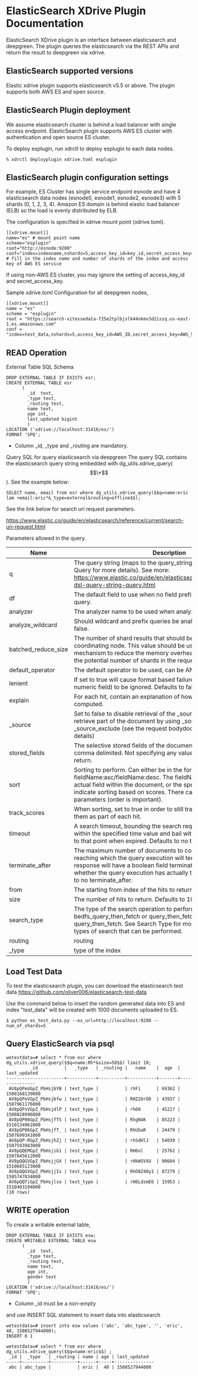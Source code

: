 ElasticSearch XDrive Plugin Documentation
=========================================

ElasticSearch XDrive plugin is an interface between elasticsearch and deepgreen.  The plugin queries the elasticsearch via the REST APIs and return the result to deepgreen via xdrive.

ElasticSearch supported versions
--------------------------------
Elastic xdrive plugin supports elasticsearch v5.5 or above.  The plugin supports both AWS ES and open source.  

ElasticSearch Plugin deployment 
-------------------------------
We assume elasticsearch cluster is behind a load balancer with single access endpoint.  ElasticSearch plugin supports AWS ES cluster with authentication and open source ES cluster.

To deploy esplugin, run xdrctl to deploy esplugin to each data nodes.

	% xdrctl deployplugin xdrive.toml esplugin

ElasticSearch plugin configuration settings
-------------------------------------------
For example, ES Cluster has single service endpoint esnode and have 4 elasticsearch data nodes (esnode0, esnode1, esnode2, esnode3) with 5 shards (0, 1, 2, 3, 4).  Amazon ES domain is behind elastic load balancer (ELB) so the load is evenly distributed by ELB.   

The configuration is specified in xdrive mount point (xdrive.toml).
```
[[xdrive.mount]]
name="es" # mount point name
scheme="esplugin"
root="http://esnode:9200" 
conf="index=indexname,nshards=5,access_key_id=key_id,secret_access_key=secret"  # fill in the index name and number of shards of the index and access key of AWS ES service
```

If using non-AWS ES cluster, you may ignore the setting of access_key_id and secret_access_key.

Sample xdrive.toml Configuration for all deepgreen nodes,
```
[[xdrive.mount]]
name = "es"
scheme = "esplugin"
root = "https://search-vitessedata-f25e2tplbjslk44nkmv3d2iszq.us-east-1.es.amazonaws.com"
conf = "index=test_data,nshards=5,access_key_id=AWS_ID,secret_access_key=AWS_SECRET"
```



READ Operation
--------------
External Table SQL Schema

```
DROP EXTERNAL TABLE IF EXISTS esr;
CREATE EXTERNAL TABLE esr
      (
        _id  text,
        _type text,
        _routing text,
        name text,
        age int,
        last_updated bigint
        )
LOCATION ('xdrive://localhost:31416/es/')
FORMAT 'SPQ';
```

* Column \_id, \_type and \_routing are mandatory.

Query SQL for query elasticsearch via deepgreen
The query SQL contains the elasticsearch query string embedded with dg\_utils.xdrive\_query($$\*$$).  See the example below:

```
SELECT name, email from esr where dg_utils.xdrive_query($$q=name:eric lam +email:eric*&_type=external&routing=offline$$);
```


See the link below for search uri request parameters.

https://www.elastic.co/guide/en/elasticsearch/reference/current/search-uri-request.html

Parameters allowed in the query.

| Name  | Description |
|-------|-------------|
| q  | The query string (maps to the query_string query, seeQuery String Query for more details).  See more: https://www.elastic.co/guide/en/elasticsearch/reference/5.6/query-dsl-query-string-query.html |
| df | The default field to use when no field prefix is defined within the query. |
| analyzer | The analyzer name to be used when analyzing the query string. |
| analyze_wildcard | Should wildcard and prefix queries be analyzed or not. Defaults to false. |
| batched_reduce_size | The number of shard results that should be reduced at once on the coordinating node. This value should be used as a protection mechanism to reduce the memory overhead per search request if the potential number of shards in the request can be large. |
| default_operator | The default operator to be used, can be AND or OR. Defaults to OR. |
| lenient | If set to true will cause format based failures (like providing text to a numeric field) to be ignored. Defaults to false. |
| explain | For each hit, contain an explanation of how scoring of the hits was computed. |
| \_source | Set to false to disable retrieval of the \_source field. You can also retrieve part of the document by using \_source\_include & \_source\_exclude (see the request bodydocumentation for more details) |
| stored\_fields | The selective stored fields of the document to return for each hit, comma delimited. Not specifying any value will cause no fields to return. |
| sort | Sorting to perform. Can either be in the form of fieldName, or fieldName:asc/fieldName:desc. The fieldName can either be an actual field within the document, or the special \_score name to indicate sorting based on scores. There can be several sort parameters (order is important). | 
| track\_scores | When sorting, set to true in order to still track scores and return them as part of each hit. |
| timeout | A search timeout, bounding the search request to be executed within the specified time value and bail with the hits accumulated up to that point when expired. Defaults to no timeout. |
| terminate\_after | The maximum number of documents to collect for each shard, upon reaching which the query execution will terminate early. If set, the response will have a boolean field terminated\_early to indicate whether the query execution has actually terminated\_early. Defaults to no terminate\_after. |
| from | The starting from index of the hits to return. Defaults to 0. |
| size | The number of hits to return. Defaults to 10. |
| search\_type | The type of the search operation to perform. Can bedfs\_query\_then\_fetch or query\_then\_fetch. Defaults to query\_then\_fetch. See Search Type for more details on the different types of search that can be performed. | 
| routing | routing  | 
| \_type | type of the index |

Load Test Data
--------------
To test the elasticsearch plugin, you can download the elasticsearch test data https://github.com/oliver006/elasticsearch-test-data

Use the command below to insert the random generated data into ES and index "test_data" will be created with 1000 documents uploaded to ES.

	$ python es_test_data.py --es_url=http://localhost:9200 --num_of_shards=5

Query ElasticSearch via psql
-----------------------------

```
wetestdata=# select * from esr where dg_utils.xdrive_query($$q=name:Rh*&size=50$$) limit 10;
         _id          |   _type   | _routing |   name    |  age  | last_updated  
----------------------+-----------+----------+-----------+-------+---------------
 AV8pQPeUGpZ_PbHsjbYB | test_type |          | rhFi      | 69362 | 1508168139000
 AV8pQPeVGpZ_PbHsjbfw | test_type |          | RHZ2OrD8  | 43937 | 1507961176000
 AV8pQPsVGpZ_PbHsjdlP | test_type |          | rh60      | 45217 | 1508828996000
 AV8pQP06GpZ_PbHsjfTS | test_type |          | RhgN4K    | 85223 | 1510134961000
 AV8pQP06GpZ_PbHsjfT_ | test_type |          | RhUbaR    | 24479 | 1507699341000
 AV8pQP-RGpZ_PbHsjhZj | test_type |          | rhSdHlJ   | 54039 | 1507593983000
 AV8pQQEMGpZ_PbHsjib1 | test_type |          | RH6nl     | 25762 | 1507845612000
 AV8pQQGVGpZ_PbHsjjGX | test_type |          | rHkWSVXU  | 90604 | 1510685123000
 AV8pQQGVGpZ_PbHsjjIs | test_type |          | RhO8Z40y1 | 87279 | 1505747834000
 AV8pQQTiGpZ_PbHsjlso | test_type |          | rH8LdzmE6 | 15953 | 1510403194000
(10 rows)
```


WRITE operation
---------------
To create a writable external table,

```
DROP EXTERNAL TABLE IF EXISTS esw;
CREATE WRITABLE EXTERNAL TABLE esw
      (
        _id  text,
        _type text,
        _routing text,
        name text,
        age int,
        gender text
        )
LOCATION ('xdrive://localhost:31416/es/')
FORMAT 'SPQ';
```
* Column \_id must be a non-empty

and use INSERT SQL statement to insert data into elasticsearch
```
wetestdata=# insert into esw values ('abc', 'abc_type', '', 'eric', 40, 1508527944000);
INSERT 0 1

wetestdata=# select * from esr where dg_utils.xdrive_query($$q=name:eric$$) ;
 _id |  _type   | _routing | name | age | last_updated  
-----+----------+----------+------+-----+---------------
 abc | abc_type |          | eric |  40 | 1508527944000

```


